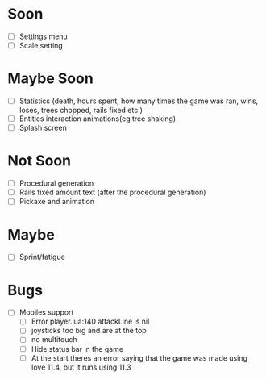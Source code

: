 # Soon
- [ ] Settings menu
- [ ] Scale setting

# Maybe Soon
- [ ] Statistics (death, hours spent, how many times the game was ran, wins, loses, trees chopped, rails fixed etc.)
- [ ] Entities interaction animations(eg tree shaking)
- [ ] Splash screen

# Not Soon
- [ ] Procedural generation
- [ ] Rails fixed amount text (after the procedural generation)
- [ ] Pickaxe and animation

# Maybe
- [ ] Sprint/fatigue

# Bugs
- [ ] Mobiles support
  - [ ] Error player.lua:140 attackLine is nil
  - [ ] joysticks too big and are at the top
  - [ ] no multitouch
  - [ ] Hide status bar in the game
  - [ ] At the start theres an error saying that the game was made using love 11.4, but it runs using 11.3
